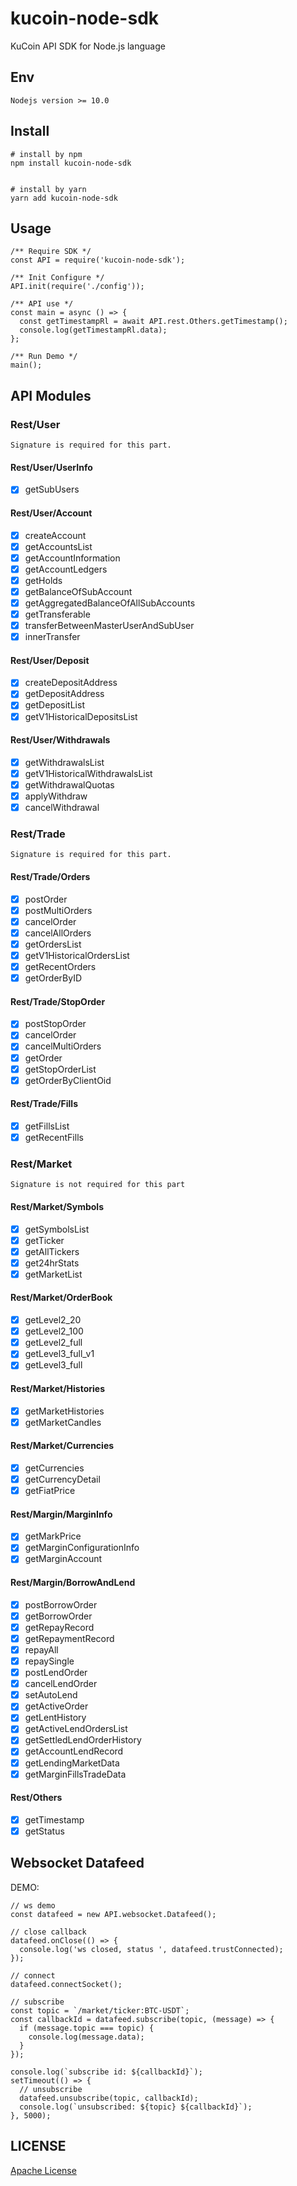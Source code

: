 # kucoin-node-sdk
KuCoin API SDK for Node.js language

## Env

```
Nodejs version >= 10.0
```

## Install
```
# install by npm
npm install kucoin-node-sdk


# install by yarn
yarn add kucoin-node-sdk
```


## Usage

```
/** Require SDK */
const API = require('kucoin-node-sdk');

/** Init Configure */
API.init(require('./config'));

/** API use */
const main = async () => {
  const getTimestampRl = await API.rest.Others.getTimestamp();
  console.log(getTimestampRl.data);
};

/** Run Demo */
main();
```

## API Modules

### Rest/User
```
Signature is required for this part.
```

#### Rest/User/UserInfo
- [x] getSubUsers
#### Rest/User/Account
- [x] createAccount
- [x] getAccountsList
- [x] getAccountInformation
- [x] getAccountLedgers
- [x] getHolds
- [x] getBalanceOfSubAccount
- [x] getAggregatedBalanceOfAllSubAccounts
- [x] getTransferable
- [x] transferBetweenMasterUserAndSubUser
- [x] innerTransfer
#### Rest/User/Deposit
- [x] createDepositAddress
- [x] getDepositAddress
- [x] getDepositList
- [x] getV1HistoricalDepositsList
#### Rest/User/Withdrawals
- [x] getWithdrawalsList
- [x] getV1HistoricalWithdrawalsList
- [x] getWithdrawalQuotas
- [x] applyWithdraw
- [x] cancelWithdrawal

### Rest/Trade
```
Signature is required for this part.
```

#### Rest/Trade/Orders
- [x] postOrder
- [x] postMultiOrders
- [x] cancelOrder
- [x] cancelAllOrders
- [x] getOrdersList
- [x] getV1HistoricalOrdersList
- [x] getRecentOrders
- [x] getOrderByID
#### Rest/Trade/StopOrder
- [x] postStopOrder
- [x] cancelOrder
- [x] cancelMultiOrders
- [x] getOrder
- [x] getStopOrderList
- [x] getOrderByClientOid
#### Rest/Trade/Fills
- [x] getFillsList
- [x] getRecentFills

### Rest/Market
```
Signature is not required for this part
```
#### Rest/Market/Symbols
- [x] getSymbolsList
- [x] getTicker
- [x] getAllTickers
- [x] get24hrStats
- [x] getMarketList
#### Rest/Market/OrderBook
- [x] getLevel2_20
- [x] getLevel2_100
- [x] getLevel2_full
- [x] getLevel3_full_v1
- [x] getLevel3_full
#### Rest/Market/Histories
- [x] getMarketHistories
- [x] getMarketCandles
#### Rest/Market/Currencies
- [x] getCurrencies
- [x] getCurrencyDetail
- [x] getFiatPrice
#### Rest/Margin/MarginInfo
- [x] getMarkPrice
- [x] getMarginConfigurationInfo
- [x] getMarginAccount
#### Rest/Margin/BorrowAndLend
- [x] postBorrowOrder
- [x] getBorrowOrder
- [x] getRepayRecord
- [x] getRepaymentRecord
- [x] repayAll
- [x] repaySingle
- [x] postLendOrder
- [x] cancelLendOrder
- [x] setAutoLend
- [x] getActiveOrder
- [x] getLentHistory
- [x] getActiveLendOrdersList
- [x] getSettledLendOrderHistory
- [x] getAccountLendRecord
- [x] getLendingMarketData
- [x] getMarginFillsTradeData

#### Rest/Others
- [x] getTimestamp
- [x] getStatus

## Websocket Datafeed

DEMO:
```
// ws demo
const datafeed = new API.websocket.Datafeed();

// close callback
datafeed.onClose(() => {
  console.log('ws closed, status ', datafeed.trustConnected);
});

// connect
datafeed.connectSocket();

// subscribe
const topic = `/market/ticker:BTC-USDT`;
const callbackId = datafeed.subscribe(topic, (message) => {
  if (message.topic === topic) {
    console.log(message.data);
  }
});

console.log(`subscribe id: ${callbackId}`);
setTimeout(() => {
  // unsubscribe
  datafeed.unsubscribe(topic, callbackId);
  console.log(`unsubscribed: ${topic} ${callbackId}`);  
}, 5000);

```

## LICENSE

[Apache License](LICENSE)

